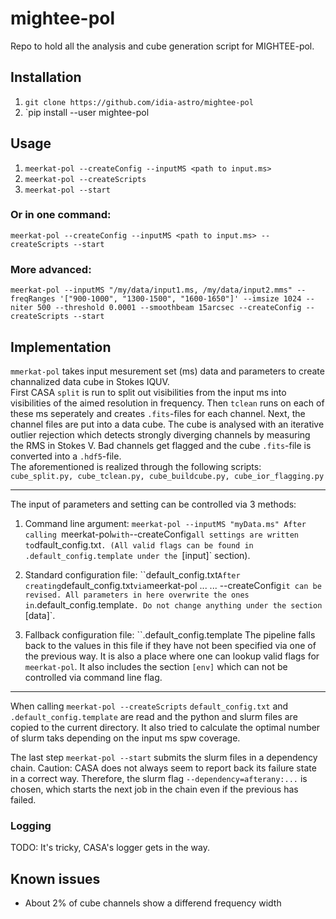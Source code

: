 mightee-pol
===========
Repo to hold all the analysis and cube generation script for MIGHTEE-pol.

## Installation
1. `git clone https://github.com/idia-astro/mightee-pol`
2. `pip install --user mightee-pol


## Usage
1. `meerkat-pol --createConfig --inputMS <path to input.ms>`
2. `meerkat-pol --createScripts`
3. `meerkat-pol --start`

### Or in one command:
`meerkat-pol --createConfig --inputMS <path to input.ms> --createScripts --start`

### More advanced:
`meerkat-pol --inputMS "/my/data/input1.ms, /my/data/input2.mms" --freqRanges '["900-1000", "1300-1500", "1600-1650"]' --imsize 1024 --niter 500 --threshold 0.0001 --smoothbeam 15arcsec --createConfig --createScripts --start`

## Implementation

`mmerkat-pol` takes input mesurement set (ms) data and parameters to create
channalized data cube in Stokes IQUV.  
First CASA `split` is run to split out visibilities from the input ms into
visibilities of the aimed resolution in frequency. Then `tclean` runs on each of
these ms seperately and creates `.fits`-files for each channel. Next, the channel
files are put into a data cube. The cube is analysed with an iterative outlier
rejection which detects strongly diverging channels by measuring the RMS in
Stokes V. Bad channels get flagged and the cube `.fits`-file is converted into
a `.hdf5`-file.  
The aforementioned is realized through the following scripts:
`cube_split.py, cube_tclean.py, cube_buildcube.py, cube_ior_flagging.py`

---

The input of parameters and setting can be controlled via 3 methods:

1. Command line argument: `meerkat-pol --inputMS "myData.ms"
After calling `meerkat-pol` with `--createConfig` all settings are written to
`dfault_config.txt`. (All valid flags can be found in
.default_config.template under the `[input]` section).

2. Standard configuration file: ``default_config.txt`
After creating `default_config.txt` via `meerkat-pol ... ... --createConfig` it
can be revised. All parameters in here overwrite the ones in
`.default_config.template`. Do not change anything under the section `[data]`.

3. Fallback configuration file: ``.default_config.template
The pipeline falls back to the values in this file if they have not been
specified via one of the previous way. It is also a place where one can lookup
valid flags for `meerkat-pol`. It also includes the section `[env]` which can
not be controlled via command line flag.

---

When calling `meerkat-pol --createScripts` `default_config.txt` and
`.default_config.template` are read and the python and slurm files are copied
to the current directory. It also tried to calculate the optimal number of
slurm taks depending on the input ms spw coverage.

The last step `meerkat-pol --start` submits the slurm files in a dependency
chain. Caution: CASA does not always seem to report back its failure state in a
correct way. Therefore, the slurm flag `--dependency=afterany:...` is chosen,
which starts the next job in the chain even if the previous has failed.


### Logging
TODO: It's tricky, CASA's logger gets in the way.


## Known issues
- About 2% of cube channels show a differend frequency width
